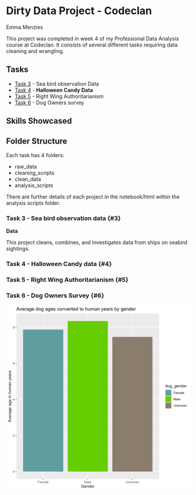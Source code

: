 # Dirty Data Project - Codeclan
Emma Menzies

This project was completed in week 4 of my Professional Data Analysis course at Codeclan.
It consists of several different tasks requiring data cleaning and wrangling. 

## Tasks

* [Task 3](#3) - Sea bird observation Data
* [Task 4](#4) - **Halloween Candy Data**
* [Task 5](#5) - Right Wing Authoritarianism
* [Task 6](#6) - Dog Owners survey

## Skills Showcased


## Folder Structure
Each task has 4 folders:

* raw_data
* cleaning_scripts
* clean_data
* analysis_scripts

There are further details of each project in the notebook/html within the analysis scripts folder.

### Task 3 - Sea bird observation data {#3}
**Data**


This project cleans, combines, and investigates data from ships on seabird sightings.


### Task 4 - Halloween Candy data {#4}


### Task 5 - Right Wing Authoritarianism {#5}


### Task 6 - Dog Owners Survey {#6}

![](task_6\analysis_script\dog_ages.png) 
 
 

